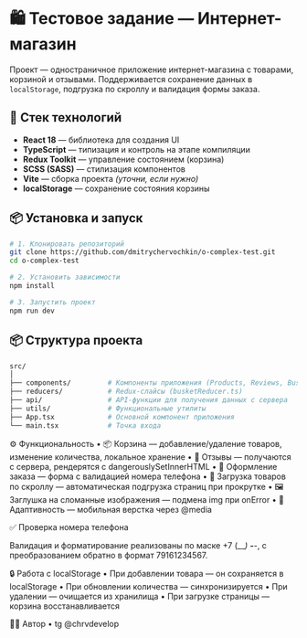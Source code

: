 # 🛍️ Тестовое задание — Интернет-магазин

Проект — одностраничное приложение интернет-магазина с товарами, корзиной и отзывами. Поддерживается сохранение данных в `localStorage`, подгрузка по скроллу и валидация формы заказа.

## 🚀 Стек технологий

- **React 18** — библиотека для создания UI
- **TypeScript** — типизация и контроль на этапе компиляции
- **Redux Toolkit** — управление состоянием (корзина)
- **SCSS (SASS)** — стилизация компонентов
- **Vite** — сборка проекта *(уточни, если нужно)*
- **localStorage** — сохранение состояния корзины

## 📦 Установка и запуск

```bash
# 1. Клонировать репозиторий
git clone https://github.com/dmitrychervochkin/o-complex-test.git
cd o-complex-test

# 2. Установить зависимости
npm install

# 3. Запустить проект
npm run dev
```

## 📦 Структура проекта
```bash
src/
│
├── components/         # Компоненты приложения (Products, Reviews, Busket и т.д.)
├── reducers/           # Redux-слайсы (busketReducer.ts)
├── api/                # API-функции для получения данных с сервера
├── utils/             	# Функциональные утилиты 
├── App.tsx             # Основной компонент приложения
└── main.tsx            # Точка входа
```

⚙️ Функциональность
	•	📦 Корзина — добавление/удаление товаров, изменение количества, локальное хранение
	•	📄 Отзывы — получаются с сервера, рендерятся с dangerouslySetInnerHTML
	•	🧾 Оформление заказа — форма с валидацией номера телефона
	•	🔄 Загрузка товаров по скроллу — автоматическая подгрузка страниц при прокрутке
	•	🖼 Заглушка на сломанные изображения — подмена img при onError
	•	📱 Адаптивность — мобильная верстка через @media

✅ Проверка номера телефона

Валидация и форматирование реализованы по маске +7 (___) ___-__-__, с преобразованием обратно в формат 79161234567.

🔒 Работа с localStorage
	•	При добавлении товара — он сохраняется в localStorage
	•	При обновлении количества — синхронизируется
	•	При удалении — очищается из хранилища
	•	При загрузке страницы — корзина восстанавливается

👨‍💻 Автор
	•	tg @chrvdevelop
